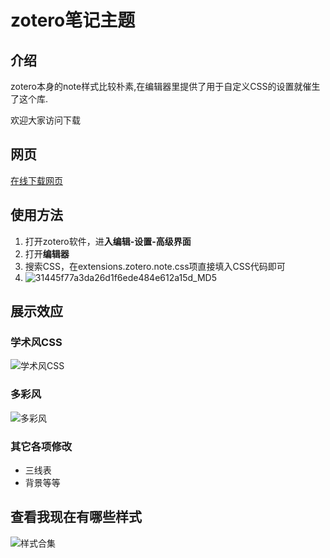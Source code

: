 # zotero笔记主题

## 介绍

zotero本身的note样式比较朴素,在编辑器里提供了用于自定义CSS的设置就催生了这个库.

欢迎大家访问下载

## 网页

[在线下载网页](https://zottheme.wk8686.top/)

## 使用方法

1. 打开zotero软件，进**入编辑-设置-高级界面**
2. 打开**编辑器**
3. 搜索CSS，在extensions.zotero.note.css项直接填入CSS代码即可
4. ![31445f77a3da26d1f6ede484e612a15d_MD5](https://pic-go-42.oss-cn-guangzhou.aliyuncs.com/img/31445f77a3da26d1f6ede484e612a15d_MD5.png)

## 展示效应

### 学术风CSS

![学术风CSS](https://pic-go-42.oss-cn-guangzhou.aliyuncs.com/img/202411070931625.webp)

### 多彩风

![多彩风](https://pic-go-42.oss-cn-guangzhou.aliyuncs.com/img/202405231525656.png)

### 其它各项修改

- 三线表
- 背景等等

## 查看我现在有哪些样式

![样式合集](https://pic-go-42.oss-cn-guangzhou.aliyuncs.com/img/202411061648880.webp)